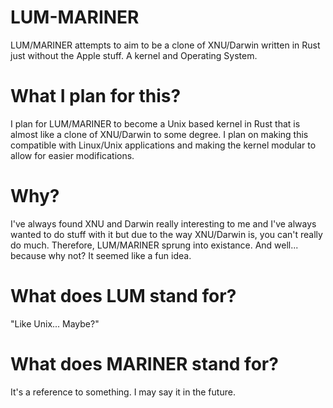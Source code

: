 # LUM-MARINER
LUM/MARINER attempts to aim to be a clone of XNU/Darwin written in Rust just without the Apple stuff. A kernel and Operating System.

# What I plan for this?

I plan for LUM/MARINER to become a Unix based kernel in Rust that is almost like a clone of XNU/Darwin to some degree. I plan on making this compatible with Linux/Unix applications and making the kernel modular to allow for easier modifications.

# Why?
I've always found XNU and Darwin really interesting to me and I've always wanted to do stuff with it but due to the way XNU/Darwin is, you can't really do much. Therefore, LUM/MARINER sprung into existance. And well... because why not? It seemed like a fun idea.

# What does LUM stand for?
"Like Unix... Maybe?"

# What does MARINER stand for?
It's a reference to something. I may say it in the future.
